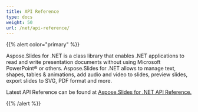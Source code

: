 ```yaml
---
title: API Reference
type: docs
weight: 50
url: /net/api-reference/
---
```


{{% alert color="primary" %}} 

Aspose.Slides for .NET is a class library that enables .NET applications to read and write presentation documents without using Microsoft PowerPoint® or others. Aspose.Slides for .NET allows to manage text, shapes, tables & animations, add audio and video to slides, preview slides, export slides to SVG, PDF format and more.

Latest API Reference can be found at [Aspose.Slides for .NET API Reference.](https://reference.aspose.com/slides/net)

{{% /alert %}}
